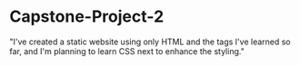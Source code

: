 # Capstone-Project-2
"I've created a static website using only HTML and the tags I've learned so far, and I'm planning to learn CSS next to enhance the styling."
